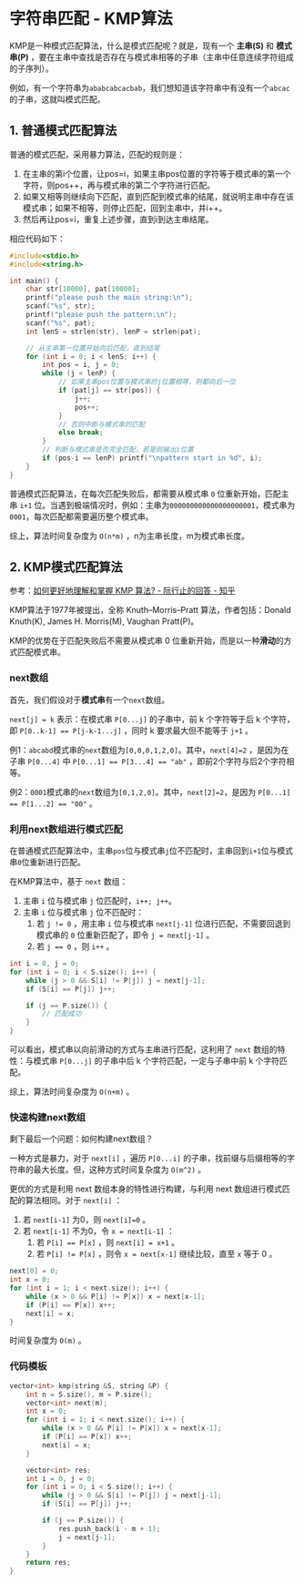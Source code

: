 # 字符串匹配 - KMP算法

KMP是一种模式匹配算法，什么是模式匹配呢？就是，现有一个 **主串(S)** 和 **模式串(P)** ，要在主串中查找是否存在与模式串相等的子串（主串中任意连续字符组成的子序列）。

例如，有一个字符串为`ababcabcacbab`，我们想知道该字符串中有没有一个`abcac`的子串，这就叫模式匹配。

## 1. 普通模式匹配算法

普通的模式匹配，采用暴力算法，匹配的规则是：

1. 在主串的第i个位置，让pos=i，如果主串pos位置的字符等于模式串的第一个字符，则pos++，再与模式串的第二个字符进行匹配。
2. 如果又相等则继续向下匹配，直到匹配到模式串的结尾，就说明主串中存在该模式串；如果不相等，则停止匹配，回到主串中，并i++。
3. 然后再让pos=i，重复上述步骤，直到i到达主串结尾。

相应代码如下：

```c
#include<stdio.h>
#include<string.h>

int main() {
    char str[10000], pat[10000];
    printf("please push the main string:\n");
    scanf("%s", str);
    printf("please push the pattern:\n");
    scanf("%s", pat);
    int lenS = strlen(str), lenP = strlen(pat);

    // 从主串第一位置开始向后匹配，直到结尾
    for (int i = 0; i < lenS; i++) {
        int pos = i, j = 0;
        while (j < lenP) {
            // 如果主串pos位置与模式串的j位置相等，则都向后一位
            if (pat[j] == str[pos]) {
                j++;
                pos++;
            }
            // 否则中断与模式串的匹配
            else break;
        }
        // 判断与模式串是否完全匹配，若是则输出i位置
        if (pos-i == lenP) printf("\npattern start in %d", i);
    }
}
```

普通模式匹配算法，在每次匹配失败后，都需要从模式串 `0` 位重新开始，匹配主串 `i+1` 位。当遇到极端情况时，例如：主串为`000000000000000000001`，模式串为`0001`，每次匹配都需要遍历整个模式串。

综上，算法时间复杂度为 `O(n*m)` ，n为主串长度，m为模式串长度。

## 2. KMP模式匹配算法

参考：[如何更好地理解和掌握 KMP 算法? - 阮行止的回答 - 知乎](
https://www.zhihu.com/question/21923021/answer/1032665486)

KMP算法于1977年被提出，全称 Knuth–Morris–Pratt 算法，作者包括：Donald Knuth(K), James H. Morris(M), Vaughan Pratt(P)。

KMP的优势在于匹配失败后不需要从模式串 0 位重新开始，而是以一种**滑动**的方式匹配模式串。

### next数组

首先，我们假设对于**模式串**有一个`next`数组。

`next[j] = k` 表示：在模式串 `P[0...j]` 的子串中，前 k 个字符等于后 k 个字符，即 `P[0..k-1] == P[j-k-1...j]` ，同时 k 要求最大但不能等于 `j+1` 。

例1：`abcabd`模式串的`next`数组为`[0,0,0,1,2,0]`。其中，`next[4]=2` ，是因为在子串 `P[0...4]` 中 `P[0...1] == P[3...4] == "ab"` ，即前2个字符与后2个字符相等。

例2：`0001`模式串的`next`数组为`[0,1,2,0]`。其中，`next[2]=2`，是因为 `P[0...1] == P[1...2] == "00"` 。

### 利用next数组进行模式匹配

在普通模式匹配算法中，主串`pos`位与模式串`j`位不匹配时，主串回到`i+1`位与模式串`0`位重新进行匹配。

在KMP算法中，基于 `next` 数组：

1. 主串 `i` 位与模式串 `j` 位匹配时，`i++; j++`。
2. 主串 `i` 位与模式串 `j` 位不匹配时：
    1. 若 `j != 0` ，用主串 `i` 位与模式串 `next[j-1]` 位进行匹配，不需要回退到模式串的 `0` 位重新匹配了，即令 `j = next[j-1]` 。
    2. 若 `j == 0` ，则 `i++` 。

```c++
int i = 0, j = 0;
for (int i = 0; i < S.size(); i++) {
    while (j > 0 && S[i] != P[j]) j = next[j-1];
    if (S[i] == P[j]) j++;

    if (j == P.size()) {
        // 匹配成功
    }
}
```

可以看出，模式串以向前滑动的方式与主串进行匹配，这利用了 `next` 数组的特性：与模式串 `P[0...j]` 的子串中后 k 个字符匹配，一定与子串中前 k 个字符匹配。

综上，算法时间复杂度为 `O(n+m)` 。

### 快速构建next数组

剩下最后一个问题：如何构建next数组？

一种方式是暴力，对于 `next[i]` ，遍历 `P[0...i]` 的子串，找前缀与后缀相等的字符串的最大长度。但，这种方式时间复杂度为 `O(m^2)` 。

更优的方式是利用 next 数组本身的特性进行构建，与利用 next 数组进行模式匹配的算法相同。对于 `next[i]` ：

1. 若 `next[i-1]` 为0，则 `next[i]=0` 。
2. 若 `next[i-1]` 不为0，令 `x = next[i-1]` ：
    1. 若 `P[i] == P[x]` ，则 `next[i] = x+1` 。
    2. 若 `P[i] != P[x]` ，则令 `x = next[x-1]` 继续比较，直至 `x` 等于 0 。

```c++
next[0] = 0;
int x = 0;
for (int i = 1; i < next.size(); i++) {
    while (x > 0 && P[i] != P[x]) x = next[x-1];
    if (P[i] == P[x]) x++;
    next[i] = x;
}
```

时间复杂度为 `O(m)` 。

### 代码模板

```c
vector<int> kmp(string &S, string &P) {
    int n = S.size(), m = P.size();
    vector<int> next(m);
    int x = 0;
    for (int i = 1; i < next.size(); i++) {
        while (x > 0 && P[i] != P[x]) x = next[x-1];
        if (P[i] == P[x]) x++;
        next[i] = x;
    }

    vector<int> res;
    int i = 0, j = 0;
    for (int i = 0; i < S.size(); i++) {
        while (j > 0 && S[i] != P[j]) j = next[j-1];
        if (S[i] == P[j]) j++;

        if (j == P.size()) {
            res.push_back(i - m + 1);
            j = next[j-1];
        }
    }
    return res;
}
```
